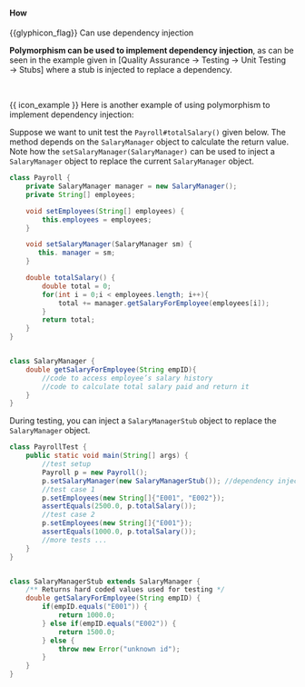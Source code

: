 <div id="title">

#### How

</div>

<span id="prereqs"><panel src="../what/unit-inElsewhere-asFlat.md" boilerplate header="%%{{ icon_prereq }} Quality Assurance → Testing → Dependency Injection → What%%" /></span>

<span id="outcomes">{{glyphicon_flag}} Can use dependency injection</span>

<div id="body">

**Polymorphism can be used to implement dependency injection**, as can be seen in the example given in <trigger trigger="click" for="modal:useDi-stub">[Quality Assurance → Testing → Unit Testing → Stubs]</trigger> where a stub is injected to replace a dependency.

<modal large title="" id="modal:useDi-stub">
  <include src="../../testingTypes/unitTesting/stubs/unit-inElsewhere-asFlat.md" boilerplate/>
</modal>

<tip-box> 

{{ icon_example }} Here is another example of using polymorphism to implement dependency injection:

Suppose we want to unit test the `Payroll#totalSalary()` given below. The method depends on the `SalaryManager` object to calculate the return value. Note how the `setSalaryManager(SalaryManager)` can be used to inject a `SalaryManager` object to replace the current `SalaryManager` object.

```java
class Payroll {
    private SalaryManager manager = new SalaryManager();
    private String[] employees;

    void setEmployees(String[] employees) {
        this.employees = employees;
    }

    void setSalaryManager(SalaryManager sm) {
       this. manager = sm;
    }

    double totalSalary() {
        double total = 0;
        for(int i = 0;i < employees.length; i++){
            total += manager.getSalaryForEmployee(employees[i]);
        }
        return total;
    }
}


class SalaryManager {
    double getSalaryForEmployee(String empID){
        //code to access employee’s salary history
        //code to calculate total salary paid and return it
    }
}
```

During testing, you can inject a `SalaryManagerStub` object to replace the `SalaryManager` object.

```java
class PayrollTest {
    public static void main(String[] args) {
        //test setup
        Payroll p = new Payroll();
        p.setSalaryManager(new SalaryManagerStub()); //dependency injection
        //test case 1
        p.setEmployees(new String[]{"E001", "E002"});
        assertEquals(2500.0, p.totalSalary());
        //test case 2
        p.setEmployees(new String[]{"E001"});
        assertEquals(1000.0, p.totalSalary());
        //more tests ...
    }
}


class SalaryManagerStub extends SalaryManager {
    /** Returns hard coded values used for testing */
    double getSalaryForEmployee(String empID) {
        if(empID.equals("E001")) {
            return 1000.0;
        } else if(empID.equals("E002")) {
            return 1500.0;
        } else {
            throw new Error("unknown id");
        }
    }
}
```
</tip-box>

</div>

<div id="extras">

<include src="exercises.md" />

</div>